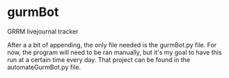 # gurmBot
GRRM livejournal tracker

After a a bit of appending, the only file needed is the gurmBot.py file. For now, the program will need to be ran manually, but it's my goal to have this run at a certain time every day. That project can be found in the automateGurmBot.py file.
